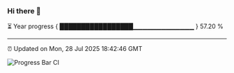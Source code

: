 ### Hi there 👋

⏳ Year progress { █████████████████▁▁▁▁▁▁▁▁▁▁▁▁▁ } 57.20 %

---

⏰ Updated on Mon, 28 Jul 2025 18:42:46 GMT

![Progress Bar CI](https://github.com/DhruviPatel157/GitHub-Actions-Demo/workflows/Progress%20Bar%20CI/badge.svg)

